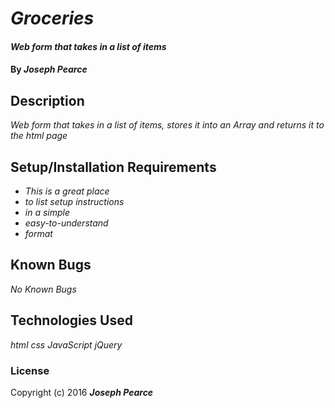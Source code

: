 # _Groceries_

#### _Web form that takes in a list of items_

#### By _**Joseph Pearce**_

## Description

_Web form that takes in a list of items, stores it into an Array and returns it to the html page_

## Setup/Installation Requirements

* _This is a great place_
* _to list setup instructions_
* _in a simple_
* _easy-to-understand_
* _format_


## Known Bugs

_No Known Bugs_


## Technologies Used

_html_
_css_
_JavaScript_
_jQuery_


### License

Copyright (c) 2016 **_Joseph Pearce_**
